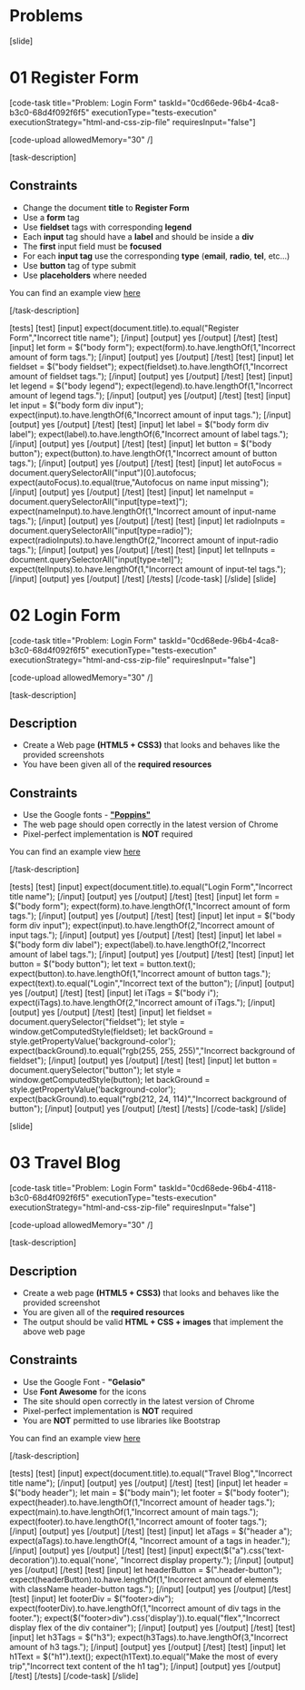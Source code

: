 # Problems

[slide]

# 01 Register Form

[code-task title="Problem: Login Form" taskId="0cd66ede-96b4-4ca8-b3c0-68d4f092f6f5" executionType="tests-execution" executionStrategy="html-and-css-zip-file" requiresInput="false"]

[code-upload allowedMemory="30" /]

[task-description]

## Constraints

* Change the document **title** to **Register Form**
* Use a **form** tag
* Use **fieldset** tags with corresponding **legend**
* Each **input** tag should have a **label** and should be inside a **div**
* The **first** input field must be **focused**
* For each **input tag** use the corresponding **type** (**email**, **radio**, **tel**, etc...)
* Use **button** tag of type submit
* Use **placeholders** where needed

You can find an example view [here](https://i.imgur.com/mDo24Cv.png)

[/task-description]

[tests]
[test]
[input]
expect(document.title).to.equal("Register Form","Incorrect title name");
[/input]
[output]
yes
[/output]
[/test]
[test]
[input]
let form = $("body form");
expect(form).to.have.lengthOf(1,"Incorrect amount of form tags.");
[/input]
[output]
yes
[/output]
[/test]
[test]
[input]
let fieldset = $("body fieldset");
expect(fieldset).to.have.lengthOf(1,"Incorrect amount of fieldset tags.");
[/input]
[output]
yes
[/output]
[/test]
[test]
[input]
let legend = $("body legend");
expect(legend).to.have.lengthOf(1,"Incorrect amount of legend tags.");
[/input]
[output]
yes
[/output]
[/test]
[test]
[input]
let input = $("body form div input");
expect(input).to.have.lengthOf(6,"Incorrect amount of input tags.");
[/input]
[output]
yes
[/output]
[/test]
[test]
[input]
let label = $("body form div label");
expect(label).to.have.lengthOf(6,"Incorrect amount of label tags.");
[/input]
[output]
yes
[/output]
[/test]
[test]
[input]
let button = $("body button");
expect(button).to.have.lengthOf(1,"Incorrect amount of button tags.");
[/input]
[output]
yes
[/output]
[/test]
[test]
[input]
let autoFocus = document.querySelectorAll("input")[0].autofocus;
expect(autoFocus).to.equal(true,"Autofocus on name input missing");
[/input]
[output]
yes
[/output]
[/test]
[test]
[input]
let nameInput = document.querySelectorAll("input[type=text]");
expect(nameInput).to.have.lengthOf(1,"Incorrect amount of input-name tags.");
[/input]
[output]
yes
[/output]
[/test]
[test]
[input]
let radioInputs = document.querySelectorAll("input[type=radio]");
expect(radioInputs).to.have.lengthOf(2,"Incorrect amount of input-radio tags.");
[/input]
[output]
yes
[/output]
[/test]
[test]
[input]
let telInputs = document.querySelectorAll("input[type=tel]");
expect(telInputs).to.have.lengthOf(1,"Incorrect amount of input-tel tags.");
[/input]
[output]
yes
[/output]
[/test]
[/tests]
[/code-task]
[/slide]
[slide]

# 02 Login Form

[code-task title="Problem: Login Form" taskId="0cd68ede-96b4-4ca8-b3c0-68d4f092f6f5" executionType="tests-execution" executionStrategy="html-and-css-zip-file" requiresInput="false"]

[code-upload allowedMemory="30" /]

[task-description]

## Description
* Create a Web page **(HTML5 + CSS3)** that looks and behaves like the provided screenshots
* You have been given all of the **required resources**

## Constraints
* Use the Google fonts - [**"Poppins"**](https://fonts.google.com/specimen/Poppins)
* The web page should open correctly in the latest version of Chrome
* Pixel-perfect implementation is **NOT** required

You can find an example view [here](https://i.imgur.com/ynNo6z2.png)

[/task-description]

[tests]
[test]
[input]
expect(document.title).to.equal("Login Form","Incorrect title name");
[/input]
[output]
yes
[/output]
[/test]
[test]
[input]
let form = $("body form");
expect(form).to.have.lengthOf(1,"Incorrect amount of form tags.");
[/input]
[output]
yes
[/output]
[/test]
[test]
[input]
let input = $("body form div input");
expect(input).to.have.lengthOf(2,"Incorrect amount of input tags.");
[/input]
[output]
yes
[/output]
[/test]
[test]
[input]
let label = $("body form div label");
expect(label).to.have.lengthOf(2,"Incorrect amount of label tags.");
[/input]
[output]
yes
[/output]
[/test]
[test]
[input]
let button = $("body button");
let text = button.text();
expect(button).to.have.lengthOf(1,"Incorrect amount of button tags.");
expect(text).to.equal("Login","Incorrect text of the button");
[/input]
[output]
yes
[/output]
[/test]
[test]
[input]
let iTags = $("body i");
expect(iTags).to.have.lengthOf(2,"Incorrect amount of iTags.");
[/input]
[output]
yes
[/output]
[/test]
[test]
[input]
let fieldset = document.querySelector("fieldset");
let style = window.getComputedStyle(fieldset);
let backGround = style.getPropertyValue('background-color');
expect(backGround).to.equal("rgb(255, 255, 255)","Incorrect background of fieldset");
[/input]
[output]
yes
[/output]
[/test]
[test]
[input]
let button = document.querySelector("button");
let style = window.getComputedStyle(button);
let backGround = style.getPropertyValue('background-color');
expect(backGround).to.equal("rgb(212, 24, 114)","Incorrect background of button");
[/input]
[output]
yes
[/output]
[/test]
[/tests]
[/code-task]
[/slide]

[slide]
# 03 Travel Blog

[code-task title="Problem: Login Form" taskId="0cd68ede-96b4-4118-b3c0-68d4f092f6f5" executionType="tests-execution" executionStrategy="html-and-css-zip-file" requiresInput="false"]

[code-upload allowedMemory="30" /]

[task-description]

## Description
* Create a web page **(HTML5 + CSS3)** that looks and behaves like the provided screenshot
* You are given all of the **required resources**
* The output should be valid **HTML + CSS + images** that implement the above web page

## Constraints
* Use the Google Font - **"Gelasio"** 
* Use **Font Awesome** for the icons
* The site should open correctly in the latest version of Chrome
* Pixel-perfect implementation is **NOT** required
* You are **NOT** permitted to use libraries like Bootstrap

You can find an example view [here](blob:https://imgur.com/93fdca3a-3ed5-4820-bd2e-307b6cd0ffbb)

[/task-description]

[tests]
[test]
[input]
expect(document.title).to.equal("Travel Blog","Incorrect title name");
[/input]
[output]
yes
[/output]
[/test]
[test]
[input]
let header = $("body header");
let main = $("body main");
let footer = $("body footer");
expect(header).to.have.lengthOf(1,"Incorrect amount of header tags.");
expect(main).to.have.lengthOf(1,"Incorrect amount of main tags.");
expect(footer).to.have.lengthOf(1,"Incorrect amount of footer tags.");
[/input]
[output]
yes
[/output]
[/test]
[test]
[input]
let aTags = $("header a");
expect(aTags).to.have.lengthOf(4, "Incorrect amount of a tags in header.");
[/input]
[output]
yes
[/output]
[/test]
[test]
[input]
expect($("a").css('text-decoration')).to.equal('none', "Incorrect display property.");
[/input]
[output]
yes
[/output]
[/test]
[test]
[input]
let headerButton = $(".header-button");
expect(headerButton).to.have.lengthOf(1,"Incorrect amount of elements with className header-button tags.");
[/input]
[output]
yes
[/output]
[/test]
[test]
[input]
let footerDiv = $("footer>div");
expect(footerDiv).to.have.lengthOf(1,"Incorrect amount of div tags in the footer.");
expect($("footer>div").css('display')).to.equal("flex","Incorrect display flex of the div container");
[/input]
[output]
yes
[/output]
[/test]
[test]
[input]
let h3Tags = $("h3");
expect(h3Tags).to.have.lengthOf(3,"Incorrect amount of h3 tags.");
[/input]
[output]
yes
[/output]
[/test]
[test]
[input]
let h1Text = $("h1").text();
expect(h1Text).to.equal("Make the most of every trip","Incorrect text content of the h1 tag");
[/input]
[output]
yes
[/output]
[/test]
[/tests]
[/code-task]
[/slide]